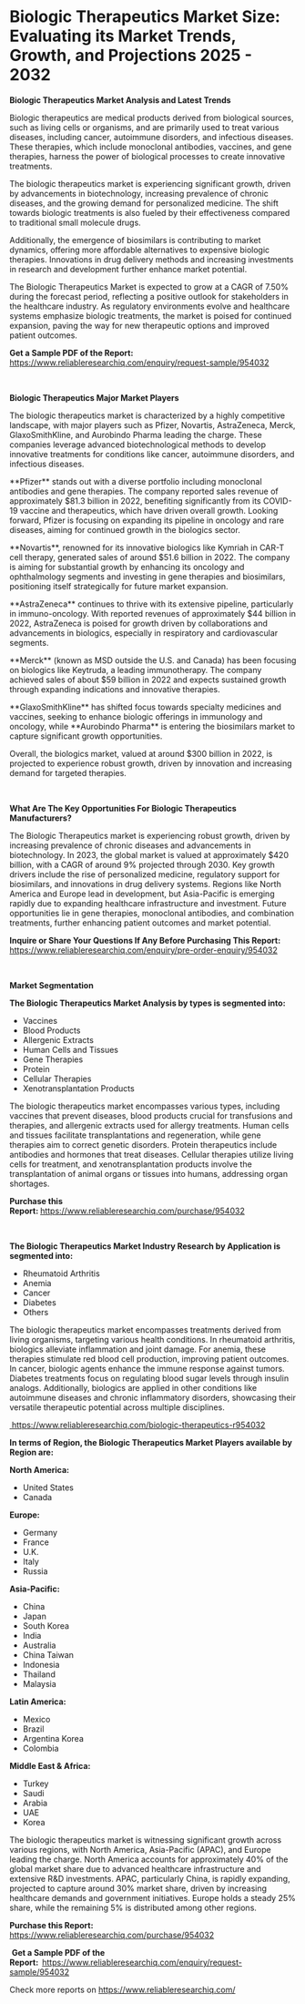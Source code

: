 <p><h1>Biologic Therapeutics Market Size: Evaluating its Market Trends, Growth, and Projections 2025 - 2032</h1></p><p><strong>Biologic Therapeutics Market Analysis and Latest Trends</strong></p>
<p><p>Biologic therapeutics are medical products derived from biological sources, such as living cells or organisms, and are primarily used to treat various diseases, including cancer, autoimmune disorders, and infectious diseases. These therapies, which include monoclonal antibodies, vaccines, and gene therapies, harness the power of biological processes to create innovative treatments.</p><p>The biologic therapeutics market is experiencing significant growth, driven by advancements in biotechnology, increasing prevalence of chronic diseases, and the growing demand for personalized medicine. The shift towards biologic treatments is also fueled by their effectiveness compared to traditional small molecule drugs. </p><p>Additionally, the emergence of biosimilars is contributing to market dynamics, offering more affordable alternatives to expensive biologic therapies. Innovations in drug delivery methods and increasing investments in research and development further enhance market potential. </p><p>The Biologic Therapeutics Market is expected to grow at a CAGR of 7.50% during the forecast period, reflecting a positive outlook for stakeholders in the healthcare industry. As regulatory environments evolve and healthcare systems emphasize biologic treatments, the market is poised for continued expansion, paving the way for new therapeutic options and improved patient outcomes.</p></p>
<p><strong>Get a Sample PDF of the Report:&nbsp;</strong> <a href="https://www.reliableresearchiq.com/enquiry/request-sample/954032?utm_campaign=3030&utm_medium=2&utm_source=Github&utm_content=ia&utm_term=05032025&utm_id=biologic-therapeutics">https://www.reliableresearchiq.com/enquiry/request-sample/954032</a></p>
<p>&nbsp;</p>
<p><strong>Biologic Therapeutics Major Market Players</strong></p>
<p><p>The biologic therapeutics market is characterized by a highly competitive landscape, with major players such as Pfizer, Novartis, AstraZeneca, Merck, GlaxoSmithKline, and Aurobindo Pharma leading the charge. These companies leverage advanced biotechnological methods to develop innovative treatments for conditions like cancer, autoimmune disorders, and infectious diseases.</p><p>**Pfizer** stands out with a diverse portfolio including monoclonal antibodies and gene therapies. The company reported sales revenue of approximately $81.3 billion in 2022, benefiting significantly from its COVID-19 vaccine and therapeutics, which have driven overall growth. Looking forward, Pfizer is focusing on expanding its pipeline in oncology and rare diseases, aiming for continued growth in the biologics sector.</p><p>**Novartis**, renowned for its innovative biologics like Kymriah in CAR-T cell therapy, generated sales of around $51.6 billion in 2022. The company is aiming for substantial growth by enhancing its oncology and ophthalmology segments and investing in gene therapies and biosimilars, positioning itself strategically for future market expansion.</p><p>**AstraZeneca** continues to thrive with its extensive pipeline, particularly in immuno-oncology. With reported revenues of approximately $44 billion in 2022, AstraZeneca is poised for growth driven by collaborations and advancements in biologics, especially in respiratory and cardiovascular segments.</p><p>**Merck** (known as MSD outside the U.S. and Canada) has been focusing on biologics like Keytruda, a leading immunotherapy. The company achieved sales of about $59 billion in 2022 and expects sustained growth through expanding indications and innovative therapies.</p><p>**GlaxoSmithKline** has shifted focus towards specialty medicines and vaccines, seeking to enhance biologic offerings in immunology and oncology, while **Aurobindo Pharma** is entering the biosimilars market to capture significant growth opportunities. </p><p>Overall, the biologics market, valued at around $300 billion in 2022, is projected to experience robust growth, driven by innovation and increasing demand for targeted therapies.</p></p>
<p>&nbsp;</p>
<p><strong>What Are The Key Opportunities For Biologic Therapeutics Manufacturers?</strong></p>
<p><p>The Biologic Therapeutics market is experiencing robust growth, driven by increasing prevalence of chronic diseases and advancements in biotechnology. In 2023, the global market is valued at approximately $420 billion, with a CAGR of around 9% projected through 2030. Key growth drivers include the rise of personalized medicine, regulatory support for biosimilars, and innovations in drug delivery systems. Regions like North America and Europe lead in development, but Asia-Pacific is emerging rapidly due to expanding healthcare infrastructure and investment. Future opportunities lie in gene therapies, monoclonal antibodies, and combination treatments, further enhancing patient outcomes and market potential.</p></p>
<p><strong>Inquire or Share Your Questions If Any Before Purchasing This Report:</strong> <a href="https://www.reliableresearchiq.com/enquiry/pre-order-enquiry/954032?utm_campaign=3030&utm_medium=2&utm_source=Github&utm_content=ia&utm_term=05032025&utm_id=biologic-therapeutics">https://www.reliableresearchiq.com/enquiry/pre-order-enquiry/954032</a></p>
<p>&nbsp;</p>
<p><strong>Market Segmentation</strong></p>
<p><strong>The Biologic Therapeutics Market Analysis by types is segmented into:</strong></p>
<p><ul><li>Vaccines</li><li>Blood Products</li><li>Allergenic Extracts</li><li>Human Cells and Tissues</li><li>Gene Therapies</li><li>Protein</li><li>Cellular Therapies</li><li>Xenotransplantation Products</li></ul></p>
<p><p>The biologic therapeutics market encompasses various types, including vaccines that prevent diseases, blood products crucial for transfusions and therapies, and allergenic extracts used for allergy treatments. Human cells and tissues facilitate transplantations and regeneration, while gene therapies aim to correct genetic disorders. Protein therapeutics include antibodies and hormones that treat diseases. Cellular therapies utilize living cells for treatment, and xenotransplantation products involve the transplantation of animal organs or tissues into humans, addressing organ shortages.</p></p>
<p><strong>Purchase this Report:&nbsp;</strong><a href="https://www.reliableresearchiq.com/purchase/954032?utm_campaign=3030&utm_medium=2&utm_source=Github&utm_content=ia&utm_term=05032025&utm_id=biologic-therapeutics">https://www.reliableresearchiq.com/purchase/954032</a></p>
<p>&nbsp;</p>
<p><strong>The Biologic Therapeutics Market Industry Research by Application is segmented into:</strong></p>
<p><ul><li>Rheumatoid Arthritis</li><li>Anemia</li><li>Cancer</li><li>Diabetes</li><li>Others</li></ul></p>
<p><p>The biologic therapeutics market encompasses treatments derived from living organisms, targeting various health conditions. In rheumatoid arthritis, biologics alleviate inflammation and joint damage. For anemia, these therapies stimulate red blood cell production, improving patient outcomes. In cancer, biologic agents enhance the immune response against tumors. Diabetes treatments focus on regulating blood sugar levels through insulin analogs. Additionally, biologics are applied in other conditions like autoimmune diseases and chronic inflammatory disorders, showcasing their versatile therapeutic potential across multiple disciplines.</p></p>
<p><a href="https://www.reliableresearchiq.com/biologic-therapeutics-r954032?utm_campaign=3030&utm_medium=2&utm_source=Github&utm_content=ia&utm_term=05032025&utm_id=biologic-therapeutics">&nbsp;https://www.reliableresearchiq.com/biologic-therapeutics-r954032</a></p>
<p><strong>In terms of Region, the Biologic Therapeutics Market Players available by Region are:</strong></p>
<p>
    <p> <strong> North America: </strong>
        <ul>
            <li>United States</li>
            <li>Canada</li>
        </ul>
        </p> 
    <p> <strong> Europe: </strong>
        <ul>
            <li>Germany</li>
            <li>France</li>
            <li>U.K.</li>
            <li>Italy</li>
            <li>Russia</li>
        </ul>
        </p> 
    <p> <strong> Asia-Pacific: </strong>
        <ul>
            <li>China</li>
            <li>Japan</li>
            <li>South Korea</li>
            <li>India</li>
            <li>Australia</li>
            <li>China Taiwan</li>
            <li>Indonesia</li>
            <li>Thailand</li>
            <li>Malaysia</li>
        </ul>
        </p> 
    <p> <strong> Latin America: </strong>
        <ul>
            <li>Mexico</li>
            <li>Brazil</li>
            <li>Argentina Korea</li>
            <li>Colombia</li>
        </ul>
        </p> 
    <p> <strong> Middle East & Africa: </strong>
        <ul>
            <li>Turkey</li>
            <li>Saudi</li>
            <li>Arabia</li>
            <li>UAE</li>
            <li>Korea</li>
        </ul>
    </p>
    </p>
<p><p>The biologic therapeutics market is witnessing significant growth across various regions, with North America, Asia-Pacific (APAC), and Europe leading the charge. North America accounts for approximately 40% of the global market share due to advanced healthcare infrastructure and extensive R&D investments. APAC, particularly China, is rapidly expanding, projected to capture around 30% market share, driven by increasing healthcare demands and government initiatives. Europe holds a steady 25% share, while the remaining 5% is distributed among other regions.</p></p>
<p><strong>Purchase this Report: </strong><a href="https://www.reliableresearchiq.com/purchase/954032?utm_campaign=3030&utm_medium=2&utm_source=Github&utm_content=ia&utm_term=05032025&utm_id=biologic-therapeutics">https://www.reliableresearchiq.com/purchase/954032</a></p>
<p>&nbsp;<strong>Get a Sample PDF of the Report:&nbsp;&nbsp;</strong><a href="https://www.reliableresearchiq.com/enquiry/request-sample/954032?utm_campaign=3030&utm_medium=2&utm_source=Github&utm_content=ia&utm_term=05032025&utm_id=biologic-therapeutics">https://www.reliableresearchiq.com/enquiry/request-sample/954032</a></p>
<p><strong></strong></p>
<p>Check more reports on <a href="https://www.reliableresearchiq.com/?utm_campaign=3030&utm_medium=2&utm_source=Github&utm_content=ia&utm_term=05032025&utm_id=biologic-therapeutics">https://www.reliableresearchiq.com/</a></p>